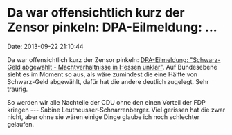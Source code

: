 Da war offensichtlich kurz der Zensor pinkeln: DPA-Eilmeldung: \...
===================================================================

Date: 2013-09-22 21:10:44

Da war offensichtlich kurz der Zensor pinkeln: [DPA-Eilmeldung:
\"Schwarz-Geld abgewählt - Machtverhältnisse in Hessen
unklar\"](https://twitter.com/Schwaebische/status/381834283402280960).
Auf Bundesebene sieht es im Moment so aus, als wäre zumindest die eine
Hälfte von Schwarz-Geld abgewählt, dafür hat die andere deutlich
zugelegt. Sehr traurig.

So werden wir alle Nachteile der CDU ohne den einen Vorteil der FDP
kriegen --- Sabine Leutheusser-Schnarrenberger. Viel gerissen hat die
zwar nicht, aber ohne sie wären einige Dinge glaube ich noch schlechter
gelaufen.
